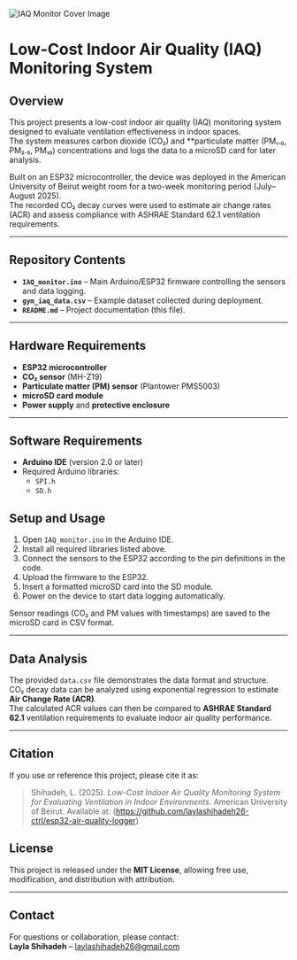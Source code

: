 ![IAQ Monitor Cover Image](cover.jpg)
# Low-Cost Indoor Air Quality (IAQ) Monitoring System

## Overview
This project presents a low-cost indoor air quality (IAQ) monitoring system designed to evaluate ventilation effectiveness in indoor spaces.  
The system measures carbon dioxide (CO₂) and **particulate matter (PM₁.₀, PM₂.₅, PM₁₀) concentrations and logs the data to a microSD card for later analysis.  

Built on an ESP32 microcontroller, the device was deployed in the American University of Beirut weight room for a two-week monitoring period (July–August 2025).  
The recorded CO₂ decay curves were used to estimate air change rates (ACR) and assess compliance with ASHRAE Standard 62.1 ventilation requirements.

---

## Repository Contents
- **`IAQ_monitor.ino`** – Main Arduino/ESP32 firmware controlling the sensors and data logging.  
- **`gym_iaq_data.csv`** – Example dataset collected during deployment.  
- **`README.md`** – Project documentation (this file).

---

## Hardware Requirements
- **ESP32 microcontroller**  
- **CO₂ sensor** (MH-Z19)  
- **Particulate matter (PM) sensor** (Plantower PMS5003)  
- **microSD card module**  
- **Power supply** and **protective enclosure**

---

## Software Requirements
- **Arduino IDE** (version 2.0 or later)
- Required Arduino libraries:
  - `SPI.h`
  - `SD.h` 

## Setup and Usage
1. Open `IAQ_monitor.ino` in the Arduino IDE.  
2. Install all required libraries listed above.  
3. Connect the sensors to the ESP32 according to the pin definitions in the code.  
4. Upload the firmware to the ESP32.  
5. Insert a formatted microSD card into the SD module.  
6. Power on the device to start data logging automatically.

Sensor readings (CO₂ and PM values with timestamps) are saved to the microSD card in CSV format.

---

## Data Analysis
The provided `data.csv` file demonstrates the data format and structure.  
CO₂ decay data can be analyzed using exponential regression to estimate **Air Change Rate (ACR)**.  
The calculated ACR values can then be compared to **ASHRAE Standard 62.1** ventilation requirements to evaluate indoor air quality performance.

---
## Citation
If you use or reference this project, please cite it as:

> Shihadeh, L. (2025). *Low-Cost Indoor Air Quality Monitoring System for Evaluating Ventilation in Indoor Environments.* American University of Beirut. Available at: (https://github.com/laylashihadeh26-ctrl/esp32-air-quality-logger)

## License
This project is released under the **MIT License**, allowing free use, modification, and distribution with attribution.

---

## Contact
For questions or collaboration, please contact:  
**Layla Shihadeh** – laylashihadeh26@gmail.com  

